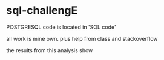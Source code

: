 # sql-challengE

POSTGRESQL code is located in 'SQL code'

all work is mine own. 
plus help from class and stackoverflow 

the results from this analysis show 
